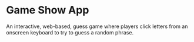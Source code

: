 # Game Show App

An interactive, web-based, guess game where players click
letters from an onscreen keyboard to try to guess a random phrase.
